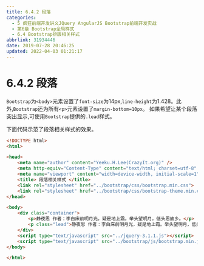 ```yaml
---
title: 6.4.2 段落
categories: 
  - 5 疯狂前端开发讲义JQuery AngularJS Bootstrap前端开发实战
  - 第6章 Bootstrap全局样式
  - 6.4 Bootstrap排版相关样式
abbrlink: 31934446
date: 2019-07-28 20:46:25
updated: 2022-04-03 01:21:17
---
```

# 6.4.2 段落 #
`Bootstrap`为`<body>`元素设置了`font-size`为14px,`line-height`为1.428。此外,`Bootstrap`还为所有`<p>`元素设置了`margin-bottom=10px`。
如果希望让某个段落突出显示,可使用`Bootstrap`提供的`.lead`样式。

下面代码示范了段落相关样式的效果。
```html
<!DOCTYPE html>
<html>

<head>
    <meta name="author" content="Yeeku.H.Lee(CrazyIt.org)" />
    <meta http-equiv="Content-Type" content="text/html; charset=utf-8" />
    <meta name="viewport" content="width=device-width, initial-scale=1">
    <title> 段落相关样式 </title>
    <link rel="stylesheet" href="../bootstrap/css/bootstrap.min.css">
    <link rel="stylesheet" href="../bootstrap/css/bootstrap-theme.min.css">
</head>

<body>
    <div class="container">
        <p>静夜思 作者：李白床前明月光，疑是地上霜。举头望明月，低头思故乡。</p>
        <p class="lead">静夜思 作者：李白床前明月光，疑是地上霜。举头望明月，低头思故乡。</p>
    </div>
    <script type="text/javascript" src="../jquery-3.1.1.js"></script>
    <script type="text/javascript" src="../bootstrap/js/bootstrap.min.js"></script>
</body>

</html>
```

